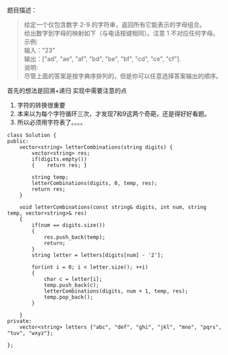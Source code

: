 题目描述：   
> 给定一个仅包含数字 2-9 的字符串，返回所有它能表示的字母组合。      
给出数字到字母的映射如下（与电话按键相同）。注意 1 不对应任何字母。      
示例:      
输入："23"      
输出：["ad", "ae", "af", "bd", "be", "bf", "cd", "ce", "cf"].      
说明:     
尽管上面的答案是按字典序排列的，但是你可以任意选择答案输出的顺序。     

首先的想法是回溯+递归
实现中需要注意的点
1. 字符的转换很重要
2. 本来以为每个字符循环三次，才发现7和9这两个奇葩，还是得好好看题。
3. 所以必须用字符表了。。。。

```
class Solution {
public:
    vector<string> letterCombinations(string digits) {
        vector<string> res;
        if(digits.empty())
        {    return res; }
        
        string temp;
        letterCombinations(digits, 0, temp, res);
        return res;
    }
    
    void letterCombinations(const string& digits, int num, string temp, vector<string>& res)
    {
        if(num == digits.size())
        {
            res.push_back(temp);
            return;
        }
        string letter = letters[digits[num] - '2'];
        
        for(int i = 0; i < letter.size(); ++i)
        {
            char c = letter[i];
            temp.push_back(c);
            letterCombinations(digits, num + 1, temp, res);
            temp.pop_back();
        }
        
    }
private:
    vector<string> letters {"abc", "def", "ghi", "jkl", "mno", "pqrs", "tuv", "wxyz"};
    
};
```

